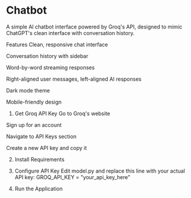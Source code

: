 # Chatbot
A simple AI chatbot interface powered by Groq's API, designed to mimic ChatGPT's clean interface with conversation history.

Features
Clean, responsive chat interface

Conversation history with sidebar

Word-by-word streaming responses

Right-aligned user messages, left-aligned AI responses

Dark mode theme

Mobile-friendly design

1. Get Groq API Key
Go to Groq's website

Sign up for an account

Navigate to API Keys section

Create a new API key and copy it

2. Install Requirements

3. Configure API Key
Edit model.py and replace this line with your actual API key:
GROQ_API_KEY = "your_api_key_here"


5. Run the Application


